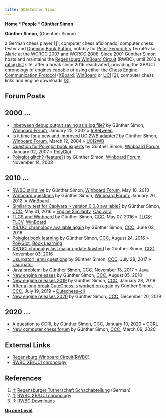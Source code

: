 ```yaml
---
title: GC3BCnther Simon
---
```

**[Home](Home "Home") * [People](People "People") * Günther Simon**

**Günther Simon**, (Guenther Simon)

a German chess player <a id="cite-note-1" href="#cite-ref-1">[1]</a>, computer chess aficionado, computer chess tester and [Opening Book Author](Category:Opening_Book_Author "Category:Opening Book Author"), notably for [Peter Fendrich's](Peter_Fendrich "Peter Fendrich") TerraPi aka [Alaric](Alaric "Alaric") at the [WCRCC 2007](WCRCC_2007 "WCRCC 2007") and [WCRCC 2008](WCRCC_2008 "WCRCC 2008").
Since 2001 Günther Simon hosts and maintains the [Regensburg WinBoard Circuit](RWBC "RWBC") (RWBC), until 2010 a [rating list](Engine_Rating_Lists "Engine Rating Lists") site, after a break since 2016 reactivated, providing the XB/UCI chronology of engines capable of using etiher the [Chess Engine Communication Protocol](Chess_Engine_Communication_Protocol "Chess Engine Communication Protocol") ([XBoard](XBoard "XBoard"), [WinBoard](WinBoard "WinBoard") or [UCI](UCI "UCI") <a id="cite-note-2" href="#cite-ref-2">[2]</a>, computer chess links and engine downloads <a id="cite-note-3" href="#cite-ref-3">[3]</a>.

## Forum Posts

## 2000 ...

- [Inbetween debug output saving as a log file?](http://www.open-aurec.com/wbforum/viewtopic.php?f=18&t=35904) by Günther Simon, [Winboard Forum](Computer_Chess_Forums "Computer Chess Forums"), January 25, 2002 » [InBetween](InBetween "InBetween")
- [Is it time for a new and improved UCI2WB adapter?](http://www.open-aurec.com/wbforum/viewtopic.php?f=18&t=46851) by Günther Simon, [Winboard Forum](Computer_Chess_Forums "Computer Chess Forums"), March 12, 2004 » [UCI2WB](UCI2WB "UCI2WB")
- [Question for Polyglot book experts](http://www.open-aurec.com/wbforum/viewtopic.php?f=2&t=6058&p=29111) by Günther Simon, [Winboard Forum](Computer_Chess_Forums "Computer Chess Forums"), January 02, 2007 » [PolyGlot](PolyGlot "PolyGlot")
- [Polyglot glitch? (feature?)](http://www.open-aurec.com/wbforum/viewtopic.php?f=4&t=49659&p=187627) by Günther Simon, [Winboard Forum](Computer_Chess_Forums "Computer Chess Forums"), November 14, 2008

## 2010 ...

- [RWBC still alive](http://www.open-aurec.com/wbforum/viewtopic.php?f=2&t=50977&p=193496) by Günther Simon, [Winboard Forum](Computer_Chess_Forums "Computer Chess Forums"), May 10, 2010
- [Winboard questions](http://www.open-aurec.com/wbforum/viewtopic.php?f=2&t=52172&p=197618) by Günther Simon, [Winboard Forum](Computer_Chess_Forums "Computer Chess Forums"), January 26, 2012  » [WinBoard](WinBoard "WinBoard")
- [Similarity test for Capivara > version 0.0.8 available?](http://www.talkchess.com/forum3/viewtopic.php?f=2&t=60012) by Günther Simon, [CCC](CCC "CCC"), May 01, 2016 » [Engine Similarity](Engine_Similarity "Engine Similarity"), [Capivara](Capivara "Capivara")
- [TLCS and Winboard](http://www.talkchess.com/forum/viewtopic.php?t=60078) by Günther Simon, [CCC](CCC "CCC"), May 07, 2016 » [TLCS-TLCV](TLCS-TLCV "TLCS-TLCV"), [WinBoard](WinBoard "WinBoard")
- [XB/UCI chronology available again](http://www.talkchess.com/forum/viewtopic.php?t=60345) by Günther Simon, [CCC](CCC "CCC"), June 02, 2016
- [Polyglot book learning](http://www.talkchess.com/forum/viewtopic.php?t=61210) by Günther Simon, [CCC](CCC "CCC"), August 24, 2016 » [PolyGlot](PolyGlot "PolyGlot"), [Book Learning](Book_Learning "Book Learning")
- [XB/UCI chronolgy last major update finished](http://www.talkchess.com/forum3/viewtopic.php?f=2&t=61945) by Günther Simon, [CCC](CCC "CCC"), November 03, 2016
- [UsurpatorII emu questions](http://www.talkchess.com/forum/viewtopic.php?t=64747) by Günther Simon, [CCC](CCC "CCC"), July 28, 2017 » [Usurpator](Usurpator "Usurpator")
- [Java problem!](http://www.talkchess.com/forum/viewtopic.php?t=65718) by Günther Simon, [CCC](CCC "CCC"), November 13, 2017 » [Java](Java "Java")
- [New engine releases](http://www.talkchess.com/forum3/viewtopic.php?f=2&t=68142) by Günther Simon, [CCC](CCC "CCC"), August 05, 2018
- [New engine releases 2019](http://www.talkchess.com/forum3/viewtopic.php?f=2&t=69754) by Günther Simon, [CCC](CCC "CCC"), January 28, 2019
- [After a long break CuteChess is worked on again](http://www.talkchess.com/forum3/viewtopic.php?f=2&t=71321) by Günther Simon, [CCC](CCC "CCC"), July 19, 2019 » [Cutechess-cli](Cutechess-cli "Cutechess-cli")
- [New engine releases 2020](http://www.talkchess.com/forum3/viewtopic.php?f=2&t=72613) by Günther Simon, [CCC](CCC "CCC"), December 20, 2019

## 2020 ...

- [A question to CCRL](http://www.talkchess.com/forum3/viewtopic.php?f=2&t=72771) by Günther Simon, [CCC](CCC "CCC"), January 10, 2020 » [CCRL](CCRL "CCRL")
- [New computer chess forum](http://www.talkchess.com/forum3/viewtopic.php?f=2&t=73316) by Günther Simon, [CCC](CCC "CCC"), March 09, 2020

## External Links

- [Regensburg Winboard Circuit(RWBC)](https://rwbc-chess.de/)
- [RWBC XB/UCI chronology](http://rwbc-chess.de/chronology.htm)

## References

1. <a id="cite-ref-1" href="#cite-note-1">↑</a> [Regensburger Turnerschaft Schachabteilung](https://schach.in/regensburger-turnerschaft/) (German)
1. <a id="cite-ref-2" href="#cite-note-2">↑</a> [RWBC XB/UCI chronology](http://rwbc-chess.de/chronology.htm)
1. <a id="cite-ref-3" href="#cite-note-3">↑</a> [RWBC Downloads](http://www.rwbc-chess.de/download.htm)

**[Up one Level](People "People")**

